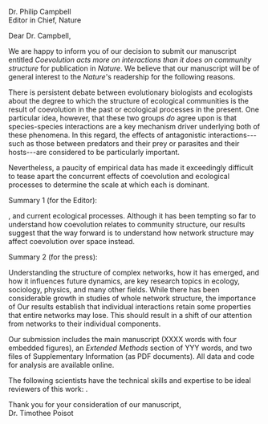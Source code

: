 Dr. Philip Campbell   
Editor in Chief, Nature

Dear Dr. Campbell,

We are happy to inform you of our decision to submit our manuscript entitled
*Coevolution acts more on interactions than it does on community structure*
for publication in *Nature*. We believe that our manuscript will be of
general interest to the *Nature*'s readership for the following reasons.

There is persistent debate between evolutionary biologists and ecologists
about the degree to which the structure of ecological communities is the
result of coevolution in the past or ecological processes in the present. One
particular idea, however, that these two groups *do* agree upon is that species-species
interactions are a key mechanism driver underlying both of these phenomena. In this regard,
the effects of antagonistic interactions---such as those between predators and their
prey or parasites and their hosts---are considered to be particularly
important.  

Nevertheless, a paucity of empirical data has made it exceedingly
difficult to tease apart the concurrent effects of coevolution and ecological
processes to determine the scale at which each is dominant.



Summary 1 (for the Editor):

, and current ecological
processes. Although it has been tempting so far to understand how coevolution
relates to community structure, our results suggest that the way forward is
to understand how network structure may affect coevolution over space instead.

Summary 2 (for the press):

Understanding the structure of complex networks, how it has emerged, and
how it influences future dynamics, are key research topics in ecology,
sociology, physics, and many other fields. While there has been considerable growth in studies of whole network structure, the importance of Our results
establish that individual interactions retain some properties that entire
networks may lose. This should result in a shift of our attention from
networks to their individual components.

Our submission includes the main manuscript (XXXX words with four embedded figures),
an *Extended Methods* section of YYY words, and two files of Supplementary Information
(as PDF documents). All data and code for analysis are available online.

The following scientists have the technical skills and expertise to be ideal reviewers of this work: .

Thank you for your consideration of our manuscript,   
Dr. Timothee Poisot
